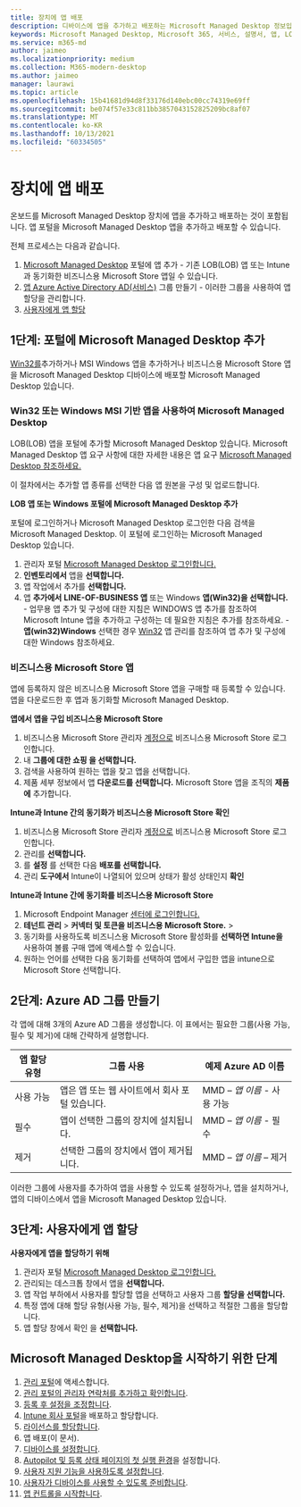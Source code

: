 ```yaml
---
title: 장치에 앱 배포
description: 디바이스에 앱을 추가하고 배포하는 Microsoft Managed Desktop 정보입니다.
keywords: Microsoft Managed Desktop, Microsoft 365, 서비스, 설명서, 앱, LOB 앱, LOB 앱
ms.service: m365-md
author: jaimeo
ms.localizationpriority: medium
ms.collection: M365-modern-desktop
ms.author: jaimeo
manager: laurawi
ms.topic: article
ms.openlocfilehash: 15b41681d94d8f33176d140ebc00cc74319e69ff
ms.sourcegitcommit: be074f57e33c811bb3857043152825209bc8af07
ms.translationtype: MT
ms.contentlocale: ko-KR
ms.lasthandoff: 10/13/2021
ms.locfileid: "60334505"
---
```

# <a name="deploy-apps-to-devices"></a>장치에 앱 배포
온보드를 Microsoft Managed Desktop 장치에 앱을 추가하고 배포하는 것이 포함됩니다. 앱 포털을 Microsoft Managed Desktop 앱을 추가하고 배포할 수 있습니다. 

전체 프로세스는 다음과 같습니다.
1. [Microsoft Managed Desktop](#1) 포털에 앱 추가 - 기존 LOB(LOB) 앱 또는 Intune과 동기화한 비즈니스용 Microsoft Store 앱일 수 있습니다. 
2. [앱 Azure Active Directory AD(서비스)](#2) 그룹 만들기 - 이러한 그룹을 사용하여 앱 할당을 관리합니다.
3. [사용자에게 앱 할당](#3)

<span id="1" />

## <a name="step-1-add-apps-to-microsoft-managed-desktop-portal"></a>1단계: 포털에 Microsoft Managed Desktop 추가
[Win32를](#lob-apps)추가하거나 MSI Windows 앱을 추가하거나 [](#msfb-apps) 비즈니스용 Microsoft Store 앱을 Microsoft Managed Desktop 디바이스에 배포할 Microsoft Managed Desktop 있습니다.

<span id="lob-apps">

###  <a name="win32-or-windows-msi-based-apps-to-microsoft-managed-desktop"></a>Win32 또는 Windows MSI 기반 앱을 사용하여 Microsoft Managed Desktop

LOB(LOB) 앱을 포털에 추가할 Microsoft Managed Desktop 있습니다. Microsoft Managed Desktop 앱 요구 사항에 대한 자세한 내용은 앱 요구 [Microsoft Managed Desktop 참조하세요.](../service-description/mmd-app-requirements.md)

이 절차에서는 추가할 앱 종류를 선택한 다음 앱 원본을 구성 및 업로드합니다. 

**LOB 앱 또는 Windows 포털에 Microsoft Managed Desktop 추가**

포털에 로그인하거나 Microsoft Managed Desktop 로그인한 다음 검색을 Microsoft Managed Desktop. 이 포털에 로그인하는 Microsoft Managed Desktop 있습니다. 

1.    관리자 포털 [Microsoft Managed Desktop 로그인합니다.](https://aka.ms/mmdportal) 
2.    **인벤토리에서** 앱을 **선택합니다.**
3.    앱 작업에서 추가를 **선택합니다.**
4.    앱 **추가에서** **LINE-OF-BUSINESS 앱** 또는 Windows **앱(Win32)을 선택합니다.**
    - 업무용 앱 추가 및 구성에 [](/intune/lob-apps-windows) 대한 지침은 WINDOWS 앱 추가를 참조하여 Microsoft Intune 앱을 추가하고 구성하는 데 필요한 지침은 추가를 참조하세요.
    - **앱(win32)Windows** 선택한 경우 [Win32](/intune/apps-win32-app-management) 앱 관리를 참조하여 앱 추가 및 구성에 대한 Windows 참조하세요.

<span id="msfb-apps">

### <a name="microsoft-store-for-business-apps"></a>비즈니스용 Microsoft Store 앱
앱에 등록하지 않은 비즈니스용 Microsoft Store 앱을 구매할 때 등록할 수 있습니다. 앱을 다운로드한 후 앱과 동기화할 Microsoft Managed Desktop. 

**앱에서 앱을 구입 비즈니스용 Microsoft Store**

1. 비즈니스용 Microsoft Store 관리자 [계정으로](https://businessstore.microsoft.com) 비즈니스용 Microsoft Store 로그인합니다.
2. 내 **그룹에 대한 쇼핑 을 선택합니다.**
3. 검색을 사용하여 원하는 앱을 찾고 앱을 선택합니다.
4. 제품 세부 정보에서 앱 **다운로드를 선택합니다.** Microsoft Store 앱을 조직의 **제품에** 추가합니다.
    
**Intune과 Intune 간의 동기화가 비즈니스용 Microsoft Store 확인**
1. 비즈니스용 Microsoft Store 관리자 [계정으로](https://businessstore.microsoft.com) 비즈니스용 Microsoft Store 로그인합니다.
2. 관리를 **선택합니다.**
3. 를 **설정** 를 선택한 다음 **배포를 선택합니다.**
4. 관리 **도구에서** Intune이 나열되어 있으며 상태가 활성 상태인지 **확인**  
    
**Intune과 Intune 간에 동기화를 비즈니스용 Microsoft Store**
1. Microsoft Endpoint Manager [센터에 로그인합니다.](https://go.microsoft.com/fwlink/?linkid=2109431)
2. **테넌트 관리**  >  **커넥터 및 토큰을 비즈니스용 Microsoft Store.**  >  
3. 동기화를 사용하도록 비즈니스용 Microsoft Store 활성화를 **선택하면 Intune을** 사용하여 볼륨 구매 앱에 액세스할 수 있습니다.  
4. 원하는 언어를 선택한 다음  동기화를 선택하여 앱에서 구입한 앱을 intune으로 Microsoft Store 선택합니다.

<span id="2" />

## <a name="step-2-create-azure-ad-groups"></a>2단계: Azure AD 그룹 만들기

각 앱에 대해 3개의 Azure AD 그룹을 생성합니다. 이 표에서는 필요한 그룹(사용 가능, 필수 및 제거)에 대해 간략하게 설명합니다. 

앱 할당 유형 |    그룹 사용    | 예제 Azure AD 이름
--- | --- | ---
사용 가능 |  앱은 앱 또는 웹 사이트에서 회사 포털 있습니다. | MMD – *앱 이름* - 사용 가능
필수 |  앱이 선택한 그룹의 장치에 설치됩니다. | MMD – *앱 이름* - 필수
제거 |  선택한 그룹의 장치에서 앱이 제거됩니다. | MMD – *앱 이름* – 제거

이러한 그룹에 사용자를 추가하여 앱을 사용할 수 있도록 설정하거나, 앱을 설치하거나, 앱의 디바이스에서 앱을 Microsoft Managed Desktop 있습니다. 

<span id="3" />

## <a name="step-3-assign-apps-to-your-users"></a>3단계: 사용자에게 앱 할당

**사용자에게 앱을 할당하기 위해**

1. 관리자 포털 [Microsoft Managed Desktop 로그인합니다.](https://aka.ms/mmdportal)
2. 관리되는 데스크톱 창에서 앱을 **선택합니다.**
3. 앱 작업 부하에서 사용자를 할당할 앱을 선택하고 사용자 그룹 **할당을 선택합니다.**
4. 특정 앱에 대해 할당 유형(사용 가능, 필수, 제거)을 선택하고 적절한 그룹을 할당합니다.
5. 앱 할당 창에서 확인 을 **선택합니다.**


## <a name="steps-to-get-started-with-microsoft-managed-desktop"></a>Microsoft Managed Desktop을 시작하기 위한 단계

1. [관리 포털](access-admin-portal.md)에 액세스합니다.
1. [관리 포털의 관리자 연락처를 추가하고 확인합니다](add-admin-contacts.md).
1. [등록 후 설정을 조정합니다](conditional-access.md).
1. [Intune 회사 포털](company-portal.md)을 배포하고 할당합니다.
1. [라이선스를 할당합니다](assign-licenses.md).
1. 앱 배포(이 문서).
1. [디바이스를 설정합니다](set-up-devices.md).
1. [Autopilot 및 등록 상태 페이지의 첫 실행 환경](esp-first-run.md)을 설정합니다.
1. [사용자 지원 기능을 사용하도록 설정합니다](enable-support.md).
1. [사용자가 디바이스를 사용할 수 있도록 준비합니다](get-started-devices.md).
1. [앱 컨트롤을 시작합니다](get-started-app-control.md).


<!--# Preparing apps for Microsoft Managed Desktop

This topic is the target for 2 "Learn more" links in the Admin Portal (aka.ms/app-overview;app-package); also target for link from Online resources (aka.ms/app-overviewmmd-app-prep) do not delete.

-->
